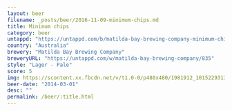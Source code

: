 ```yaml
---
layout: beer
filename: _posts/beer/2016-11-09-minimum-chips.md
title: Minimum chips
category: beer
untappd: "https://untappd.com/b/matilda-bay-brewing-company-minimum-chips/238946"
country: "Australia"
brewery: "Matilda Bay Brewing Company"
breweryURL: "https://untappd.com/w/matilda-bay-brewing-company/835"
style: "Lager - Pale"
score: 5
img: https://scontent.xx.fbcdn.net/v/t1.0-0/p480x480/1981912_10152293133693745_209766969_n.jpg?oh=52f299b77ca2740b031544acf02a9fa6&oe=594B1BC0
beer-date: "2014-03-01"
desc: ""
permalink: /beer/:title.html
---
```

